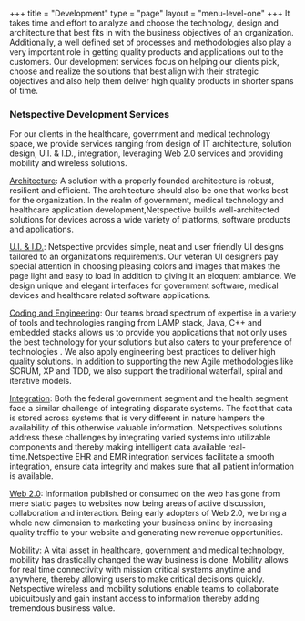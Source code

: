 +++
title = "Development"
type = "page"
layout = "menu-level-one"
+++
It takes time and effort to analyze and choose the technology, design and architecture that best fits in with the business objectives of an organization. Additionally, a well defined set of processes and methodologies also play a very important role in getting quality products and applications out to the customers. Our development services focus on helping our clients pick, choose and realize the solutions that best align with their strategic objectives and also help them deliver high quality products in shorter spans of time.

### Netspective Development Services

For our clients in the healthcare, government and medical technology space, we provide services ranging from design of IT architecture, solution design, U.I. & I.D., integration, leveraging Web 2.0 services and providing mobility and wireless solutions.

[Architecture](/technology-services/development/architecture/): A solution with a properly founded architecture is robust, resilient and efficient. The architecture should also be one that works best for the organization. In the realm of government, medical technology and healthcare application development,Netspective builds well-architected solutions for devices across a wide variety of platforms, software products and applications.

[U.I. & I.D.](/technology-services/development/ui-id/): Netspective provides simple, neat and user friendly UI designs tailored to an organizations requirements. Our veteran UI designers pay special attention in choosing pleasing colors and images that makes the page light and easy to load in addition to giving it an eloquent ambiance. We design unique and elegant interfaces for government software, medical devices and healthcare related software applications.

[Coding and Engineering](/technology-services/development/coding-and-engineering/): Our teams broad spectrum of expertise in a variety of tools and technologies ranging from LAMP stack, Java, C++ and embedded stacks allows us to provide you applications that not only uses the best technology for your solutions but also caters to your preference of technologies . We also apply engineering best practices to deliver high quality solutions. In addition to supporting the new Agile methodologies like SCRUM, XP and TDD, we also support the traditional waterfall, spiral and iterative models.

[Integration](/technology-services/development/integration/): Both the federal government segment and the health segment face a similar challenge of integrating disparate systems. The fact that data is stored across systems that is very different in nature hampers the availability of this otherwise valuable information. Netspectives solutions address these challenges by integrating varied systems into utilizable components and thereby making intelligent data available real-time.Netspective EHR and EMR integration services facilitate a smooth integration, ensure data integrity and makes sure that all patient information is available.

[Web 2.0](/technology-services/development/web-2.0/): Information published or consumed on the web has gone from mere static pages to websites now being areas of active discussion, collaboration and interaction. Being early adopters of Web 2.0, we bring a whole new dimension to marketing your business online by increasing quality traffic to your website and generating new revenue opportunities.

[Mobility](/technology-services/development/mobility/): A vital asset in healthcare, government and medical technology, mobility has drastically changed the way business is done. Mobility allows for real time connectivity with mission critical systems anytime and anywhere, thereby allowing users to make critical decisions quickly. Netspective wireless and mobility solutions enable teams to collaborate ubiquitously and gain instant access to information thereby adding tremendous business value.